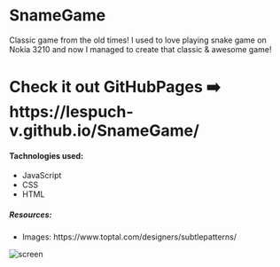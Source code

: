 # SnameGame

Classic game from the old times! I used to love playing snake game on Nokia 3210 and now I managed to create that classic & awesome game!

<h1>Check it out GitHubPages ➡️ https://lespuch-v.github.io/SnameGame/</h1>
<h4>Tachnologies used:</h4>
<ul>
  <li>
    JavaScript
    </li>
    <li>
    CSS
    </li>
      <li>
    HTML
    </li>
  </ul>

<h5>Resources:</h5>
<ul>
  <li>
    Images: https://www.toptal.com/designers/subtlepatterns/
    </li>

  </ul>

![screen](https://user-images.githubusercontent.com/36127590/139927350-86e15bb2-844e-475b-9828-0c28e9f22705.png)
